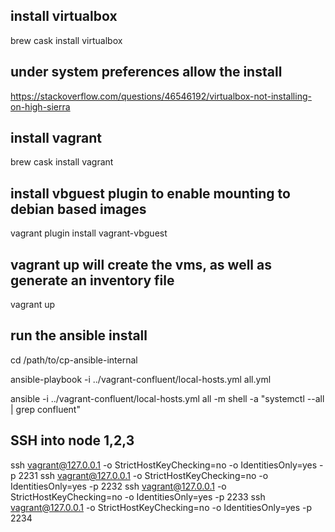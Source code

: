 ## install virtualbox
brew cask install virtualbox

## under system preferences allow the install
https://stackoverflow.com/questions/46546192/virtualbox-not-installing-on-high-sierra

## install vagrant
brew cask install vagrant

## install vbguest plugin to enable mounting to debian based images
vagrant plugin install vagrant-vbguest

## vagrant up will create the vms, as well as generate an inventory file
vagrant up

## run the ansible install
cd /path/to/cp-ansible-internal

ansible-playbook -i ../vagrant-confluent/local-hosts.yml all.yml

ansible -i ../vagrant-confluent/local-hosts.yml all -m shell -a "systemctl --all | grep confluent"

## SSH into node 1,2,3
ssh vagrant@127.0.0.1 -o StrictHostKeyChecking=no -o IdentitiesOnly=yes -p 2231
ssh vagrant@127.0.0.1 -o StrictHostKeyChecking=no -o IdentitiesOnly=yes -p 2232
ssh vagrant@127.0.0.1 -o StrictHostKeyChecking=no -o IdentitiesOnly=yes -p 2233
ssh vagrant@127.0.0.1 -o StrictHostKeyChecking=no -o IdentitiesOnly=yes -p 2234
